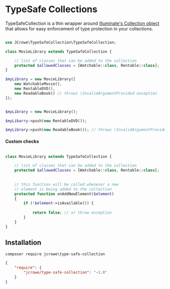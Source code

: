 TypeSafe Collections
===================

TypeSafeCollection is a thin wrapper around [Illuminate's Collection object](https://github.com/illuminate/support/blob/master/Collection.php) that allows for easy enforcement of type protection in your collections.  
                               
```php

use JCrowe\TypeSafeCollection\TypeSafeCollection;

class MovieLibrary extends TypeSafeCollection {

    // list of classes that can be added to the collection
    protected $allowedClasses = [Watchable::class, Rentable::class];
}

$myLibrary = new MovieLibrary([
    new WatchableMovie(),
    new RentableDVD(),
    new ReadableBook() // throws \InvalidArgumentProvided exception
]);


$myLibrary = new MovieLibrary();

$myLibarry->push(new RentableDVD());

$myLibrary->push(new ReadableBook()); // throws \InvalidArgumentProvided exception 

```

#### Custom checks

```php

class MovieLibrary extends TypeSafeCollection {

    // list of classes that can be added to the collection
    protected $allowedClasses = [Watchable::class, Rentable::class];
    
    
    // this function will be called whenever a new  
    // element is being added to the collection
    protected function onAddNewElement($element) 
    {
        if (!$element->isAvailable()) {
            
            return false; // or throw exception
        }
    }
}

```

## Installation

```
composer require jcrowe\type-safe-collection
```

```json
{
    "require": {
        "jcrowe/type-safe-collection": "~1.0"
    }
}
```
